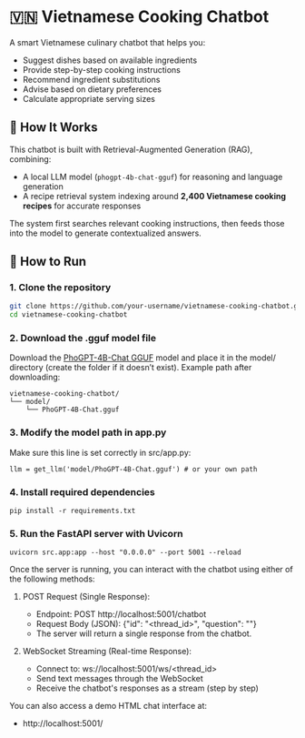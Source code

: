 # 🇻🇳 Vietnamese Cooking Chatbot

A smart Vietnamese culinary chatbot that helps you:
- Suggest dishes based on available ingredients  
- Provide step-by-step cooking instructions  
- Recommend ingredient substitutions  
- Advise based on dietary preferences  
- Calculate appropriate serving sizes  

## 🧠 How It Works

This chatbot is built with Retrieval-Augmented Generation (RAG), combining:
- A local LLM model (`phogpt-4b-chat-gguf`) for reasoning and language generation
- A recipe retrieval system indexing around **2,400 Vietnamese cooking recipes** for accurate responses

The system first searches relevant cooking instructions, then feeds those into the model to generate contextualized answers.

## 🚀 How to Run

### 1. Clone the repository
```bash
git clone https://github.com/your-username/vietnamese-cooking-chatbot.git
cd vietnamese-cooking-chatbot
```
### 2. Download the .gguf model file
Download the [PhoGPT-4B-Chat GGUF](https://huggingface.co/vinai/PhoGPT-4B-Chat-gguf/tree/main) model
and place it in the model/ directory (create the folder if it doesn’t exist).
Example path after downloading:
```
vietnamese-cooking-chatbot/
└── model/
    └── PhoGPT-4B-Chat.gguf
```
### 3. Modify the model path in app.py
Make sure this line is set correctly in src/app.py:
```
llm = get_llm('model/PhoGPT-4B-Chat.gguf') # or your own path
```
### 4. Install required dependencies
```
pip install -r requirements.txt
``` 
### 5. Run the FastAPI server with Uvicorn
```
uvicorn src.app:app --host "0.0.0.0" --port 5001 --reload
```

Once the server is running, you can interact with the chatbot using either of the following methods:

1. POST Request (Single Response):
   - Endpoint: POST http://localhost:5001/chatbot
   - Request Body (JSON): {"id": "<thread_id>", "question": "<your question>"}
   - The server will return a single response from the chatbot.

2. WebSocket Streaming (Real-time Response):
   - Connect to: ws://localhost:5001/ws/<thread_id>
   - Send text messages through the WebSocket
   - Receive the chatbot's responses as a stream (step by step)

You can also access a demo HTML chat interface at:
   - http://localhost:5001/
